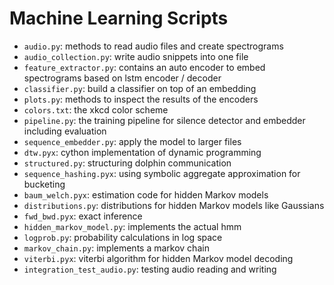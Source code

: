 # Machine Learning Scripts

+ `audio.py`: methods to read audio files and create spectrograms
+ `audio_collection.py`: write audio snippets into one file        
+ `feature_extractor.py`: contains an auto encoder to embed spectrograms based on lstm encoder / decoder 
+ `classifier.py`: build a classifier on top of an embedding
+ `plots.py`: methods to inspect the results of the encoders
+ `colors.txt`: the xkcd color scheme
+ `pipeline.py`: the training pipeline for silence detector and embedder including evaluation
+ `sequence_embedder.py`: apply the model to larger files
+ `dtw.pyx`: cython implementation of dynamic programming
+ `structured.py`: structuring dolphin communication 
+ `sequence_hashing.pyx`: using symbolic aggregate approximation for bucketing
+ `baum_welch.pyx`: estimation code for hidden Markov models
+ `distributions.py`: distributions for hidden Markov models like Gaussians
+ `fwd_bwd.pyx`: exact inference
+ `hidden_markov_model.py`: implements the actual hmm
+ `logprob.py`: probability calculations in log space
+ `markov_chain.py`: implements a markov chain
+ `viterbi.pyx`: viterbi algorithm for hidden Markov model decoding
+ `integration_test_audio.py`: testing audio reading and writing